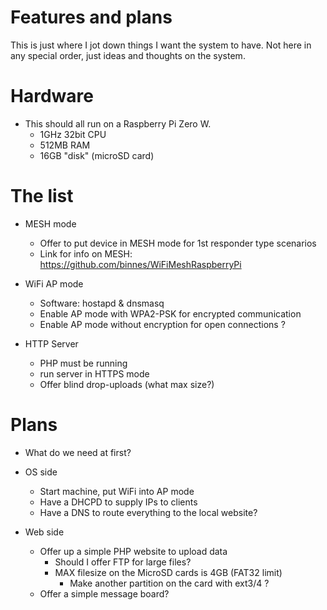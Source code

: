 # Features and plans

This is just where I jot down things I want the system to have.
Not here in any special order, just ideas and thoughts on the system.

# Hardware

* This should all run on a Raspberry Pi Zero W.
    * 1GHz 32bit CPU
    * 512MB RAM
    * 16GB "disk" (microSD card)

# The list

* MESH mode
    * Offer to put device in MESH mode for 1st responder type scenarios
    * Link for info on MESH: https://github.com/binnes/WiFiMeshRaspberryPi

* WiFi AP mode
    * Software: hostapd & dnsmasq
    * Enable AP mode with WPA2-PSK for encrypted communication
    * Enable AP mode without encryption for open connections ?

* HTTP Server
    * PHP must be running
    * run server in HTTPS mode
    * Offer blind drop-uploads (what max size?)

# Plans

* What do we need at first?

* OS side
    * Start machine, put WiFi into AP mode
    * Have a DHCPD to supply IPs to clients
    * Have a DNS to route everything to the local website?

* Web side
    * Offer up a simple PHP website to upload data
        * Should I offer FTP for large files?
        * MAX filesize on the MicroSD cards is 4GB (FAT32 limit)
            * Make another partition on the card with ext3/4 ?
    * Offer a simple message board?